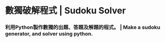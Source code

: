 # 數獨破解程式 | Sudoku Solver
### 利用Python製作數獨的出題、答題及解題的程式。 | Make a sudoku generator, and solver using python.

